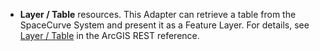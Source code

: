 -   **Layer / Table** resources. This Adapter can retrieve a table from the
    SpaceCurve System and present it as a Feature Layer. For details, see [Layer
    / Table][1] in the ArcGIS REST reference.

    [1]: <http://resources.arcgis.com/en/help/rest/apiref/layer.html>
